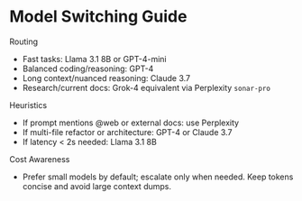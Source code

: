 # Model Switching Guide

Routing
- Fast tasks: Llama 3.1 8B or GPT-4-mini
- Balanced coding/reasoning: GPT-4
- Long context/nuanced reasoning: Claude 3.7
- Research/current docs: Grok-4 equivalent via Perplexity `sonar-pro`

Heuristics
- If prompt mentions @web or external docs: use Perplexity
- If multi-file refactor or architecture: GPT-4 or Claude 3.7
- If latency < 2s needed: Llama 3.1 8B

Cost Awareness
- Prefer small models by default; escalate only when needed. Keep tokens concise and avoid large context dumps.